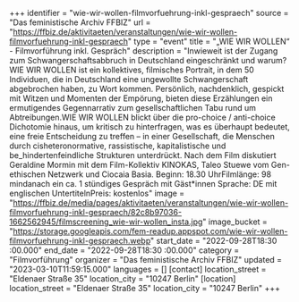 +++
identifier = "wie-wir-wollen-filmvorfuehrung-inkl-gespraech"
source = "Das feministische Archiv FFBIZ"
url = "https://ffbiz.de/aktivitaeten/veranstaltungen/wie-wir-wollen-filmvorfuehrung-inkl-gespraech"
type = "event"
title = "„WIE WIR WOLLEN“ - Filmvorführung inkl. Gespräch"
description = "Inwieweit ist der Zugang zum Schwangerschaftsabbruch in Deutschland eingeschränkt und warum?
WIE WIR WOLLEN ist ein kollektives, filmisches Portrait, in dem 50 Individuen, die in Deutschland eine ungewollte Schwangerschaft abgebrochen haben, zu Wort kommen. Persönlich, nachdenklich, gespickt mit Witzen und Momenten der Empörung, bieten diese Erzählungen ein ermutigendes Gegennarrativ zum gesellschaftlichen Tabu rund um Abtreibungen.WIE WIR WOLLEN blickt über die pro-choice / anti-choice Dichotomie hinaus, um kritisch zu hinterfragen, was es überhaupt bedeutet, eine freie Entscheidung zu treffen – in einer Gesellschaft, die Menschen durch cisheteronormative, rassistische, kapitalistische und be_hindertenfeindliche Strukturen unterdrückt.
Nach dem Film diskutiert Geraldine Mormin mit dem Film-Kollektiv KINOKAS, Taleo Stuewe vom Gen-ethischen Netzwerk und Ciocaia Basia.
Beginn: 18.30 UhrFilmlänge: 98 mindanach ein ca. 1 stündiges Gespräch mit Gäst*innen Sprache: DE mit englischen UntertitelnPreis: kostenlos"
image = "https://ffbiz.de/media/pages/aktivitaeten/veranstaltungen/wie-wir-wollen-filmvorfuehrung-inkl-gespraech/82c8b97036-1662562945/filmscreening_wie-wir-wollen_insta.jpg"
image_bucket = "https://storage.googleapis.com/fem-readup.appspot.com/wie-wir-wollen-filmvorfuehrung-inkl-gespraech.webp"
start_date = "2022-09-28T18:30 :00.000"
end_date = "2022-09-28T18:30 :00.000"
category = "Filmvorführung"
organizer = "Das feministische Archiv FFBIZ"
updated = "2023-03-10T11:59:15.000"
languages = []
[contact]
location_street = "Eldenaer Straße 35"
location_city = "10247 Berlin"
[location]
location_street = "Eldenaer Straße 35"
location_city = "10247 Berlin"
+++